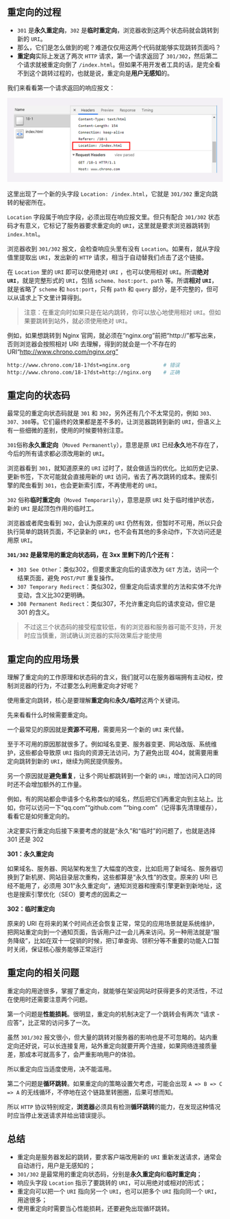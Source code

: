 ## 重定向的过程

- `301` 是**永久重定向**，`302` 是**临时重定向**，浏览器收到这两个状态码就会跳转到新的 `URI`。
- 那么，它们是怎么做到的呢？难道仅仅用这两个代码就能够实现跳转页面吗？
- **重定向**实际上发送了两次 `HTTP` 请求，第一个请求返回了 `301/302`，然后第二个请求就被重定向倒了 `/index.html`。但如果不用开发者工具的话，是完全看不到这个跳转过程的，也就是说，重定向是**用户无感知**的。

我们来看看第一个请求返回的响应报文：

<img src=".\assets\14.png" alt="14" style="zoom: 50%;" />

这里出现了一个新的头字段 `Location: /index.html`，它就是 `301/302` 重定向跳转的秘密所在。

`Location` 字段属于响应字段，必须出现在响应报文里。但只有配合 `301/302` 状态码才有意义，它标记了服务器要求重定向的 `URI`，这里就是要求浏览器跳转到 `index.html`。

浏览器收到 `301/302` 报文，会检查响应头里有没有 `Location`。如果有，就从字段值里提取出 `URI`，发出新的 `HTTP` 请求，相当于自动替我们点击了这个链接。

在 `Location` 里的 `URI` 即可以使用绝对 `URI` ，也可以使用相对 `URI`。所谓**绝对 `URI`**，就是完整形式的 `URI`，包括 `scheme、host:port、path` 等。所谓**相对 `URI`**，就是省略了 `scheme` 和 `host:port`，只有 `path` 和 `query` 部分，是不完整的，但可以从请求上下文里计算得到。

> 注意：在重定向时如果只是在站内跳转，你可以放心地使用相对 `URI`。但如果要跳转到站外，就必须使用绝对 `URI`。

例如，如果想跳转到 Nginx 官网，就必须在“nginx.org”前把“http://”都写出来，否则浏览器会按照相对 URI 去理解，得到的就会是一个不存在的 URI“http://www.chrono.com/nginx.org”

```bash
http://www.chrono.com/18-1?dst=nginx.org           # 错误
http://www.chrono.com/18-1?dst=http://nginx.org    # 正确
```



## 重定向的状态码

最常见的重定向状态码就是 `301` 和 `302`，另外还有几个不太常见的，例如 `303、307、308`等。它们最终的效果都是差不多的，让浏览器跳转到新的 `URI`，但语义上有一些细微的差别，使用的时候要特别注意。

`301`俗称**永久重定向**（`Moved Permanently`），意思是原 `URI` 已经**永久**地不存在了，今后的所有请求都必须改用新的 `URI`。

浏览器看到 `301`，就知道原来的 `URI` 过时了，就会做适当的优化。比如历史记录、更新书签，下次可能就会直接用新的 `URI` 访问，省去了再次跳转的成本。搜索引擎的爬虫看到 `301`，也会更新索引库，不再使用老的 `URI`。

`302` 俗称**临时重定向**（`Moved Temporarily`），意思是原 `URI` 处于临时维护状态，新的 `URI` 是起顶包作用的临时工。

浏览器或者爬虫看到 `302`，会认为原来的 `URI` 仍然有效，但暂时不可用，所以只会执行简单的跳转页面，不记录新的 `URI`，也不会有其他的多余动作，下次访问还是用原 `URI`。



**`301/302` 是最常用的重定向状态码，在 3xx 里剩下的几个还有：**

- `303 See Other`：类似302，但要求重定向后的请求改为 `GET` 方法，访问一个结果页面，避免 `POST/PUT` 重复操作。
- `307 Temporary Redirect`：类似302，但重定向后请求里的方法和实体不允许变动，含义比302更明确。
- `308 Permanent Redirect`：类似307，不允许重定向后的请求变动，但它是 301 的含义。

> 不过这三个状态码的接受程度较低，有的浏览器和服务器可能不支持，开发时应当慎重，测试确认浏览器的实际效果后才能使用



## 重定向的应用场景

理解了重定向的工作原理和状态码的含义，我们就可以在服务器端拥有主动权，控制浏览器的行为，不过要怎么利用重定向才好呢？

使用重定向跳转，核心是要理解**重定向**和**永久/临时**这两个关键词。

先来看看什么时候需要重定向。

一个最常见的原因就是**资源不可用**，需要用另一个新的 `URI` 来代替。

至于不可用的原因那就很多了。例如域名变更、服务器变更、网站改版、系统维护，这些都会导致原 `URI` 指向的资源无法访问，为了避免出现 404，就需要用重定向跳转到新的 `URI`，继续为网民提供服务。

另一个原因就是**避免重复**，让多个网址都跳转到一个新的 `URi`，增加访问入口的同时还不会增加额外的工作量。

例如，有的网站都会申请多个名称类似的域名，然后把它们再重定向到主站上。比如，你可以访问一下“qq.com”“github.com ”“bing.com”（记得事先清理缓存），看看它是如何重定向的。

决定要实行重定向后接下来要考虑的就是“永久”和“临时”的问题了，也就是选择 301 还是 302

**301：永久重定向**

如果域名、服务器、网站架构发生了大幅度的改变，比如启用了新域名、服务器切换到了新机房、网站目录层次重构，这些都算是“永久性”的改变。原来的 URI 已经不能用了，必须用 301“永久重定向”，通知浏览器和搜索引擎更新到新地址，这也是搜索引擎优化（SEO）要考虑的因素之一

**302：临时重定向**

原来的 URI 在将来的某个时间点还会恢复正常，常见的应用场景就是系统维护，把网站重定向到一个通知页面，告诉用户过一会儿再来访问。另一种用法就是“服务降级”，比如在双十一促销的时候，把订单查询、领积分等不重要的功能入口暂时关闭，保证核心服务能够正常运行



## 重定向的相关问题

重定向的用途很多，掌握了重定向，就能够在架设网站时获得更多的灵活性，不过在使用时还需要注意两个问题。

第一个问题是**性能损耗**。很明显，重定向的机制决定了一个跳转会有两次 “请求 - 应答”，比正常的访问多了一次。

虽然 `301/302` 报文很小，但大量的跳转对服务器的影响也是不可忽略的。站内重定向还好说，可以长连接复用，站外重定向就要开两个连接，如果网络连接质量差，那成本可就高多了，会严重影响用户的体验。

所以重定向应当适度使用，决不能滥用。

第二个问题是**循环跳转**。如果重定向的策略设置欠考虑，可能会出现 `A => B => C => A` 的无线循环，不停地在这个链路里转圈圈，后果可想而知。

所以 `HTTP` 协议特别规定，**浏览器**必须具有检测**循环跳转**的能力，在发现这种情况时应当停止发送请求并给出错误提示。



## 总结

- 重定向是服务器发起的跳转，要求客户端改用新的 `URI` 重新发送请求，通常会自动进行，用户是无感知的；
- `301/302` 是最常用的重定向状态码，分别是**永久重定向**和**临时重定向**；
- 响应头字段 `Location` 指示了要跳转的 `URI`，可以用绝对或相对的形式；
- 重定向可以把一个 `URI` 指向另一个 `URI`，也可以把多个 `URI` 指向同一个 `URI`，用途很多；
- 使用重定向时需要当心性能损耗，还要避免出现循环跳转。





























